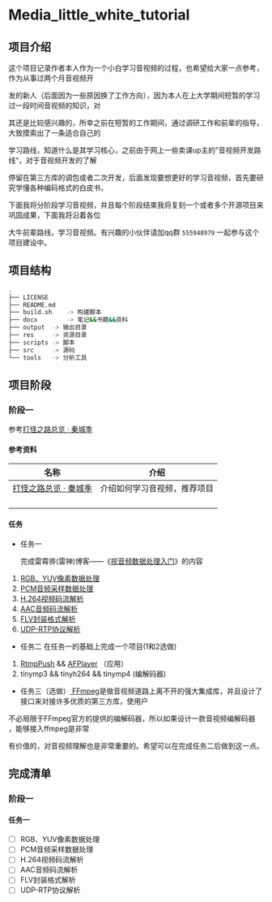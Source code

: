 # Media_little_white_tutorial

## 项目介绍

这个项目记录作者本人作为一个小白学习音视频的过程，也希望给大家一点参考，作为从事过两个月音视频开

发的新人（后面因为一些原因换了工作方向），因为本人在上大学期间短暂的学习过一段时间音视频的知识，对

其还是比较感兴趣的，所幸之前在短暂的工作期间，通过调研工作和前辈的指导，大致摸索出了一条适合自己的

学习路线，知道什么是其学习核心，之前由于网上一些卖课up主的”音视频开发路线“，对于音视频开发的了解

停留在第三方库的调包或者二次开发，后面发现要想更好的学习音视频，首先要研究学懂各种编码格式的白皮书，

下面我将分阶段学习音视频，并且每个阶段结束我将复刻一个或者多个开源项目来巩固成果，下面我将沿着各位

大牛前辈路线，学习音视频。有兴趣的小伙伴请加qq群 `555948979` 一起参与这个项目建设中。

## 项目结构

```bash
.
├── LICENSE
├── README.md
├── build.sh    -> 构建脚本
├── docx        -> 笔记&&书籍&&资料
├── output	-> 输出目录
├── res		-> 资源目录
├── scripts	-> 脚本
├── src		-> 源码
└── tools	-> 分析工具
```

## 项目阶段

### 阶段一

参考[打怪之路总览 · 秦城季](https://xhunmon.github.io/VABlog/)

#### 参考资料

| 名称                                                     | 介绍                         |
| -------------------------------------------------------- | ---------------------------- |
| [打怪之路总览 · 秦城季](https://xhunmon.github.io/VABlog/) | 介绍如何学习音视频，推荐项目 |
|                                                          |                              |
|                                                          |                              |
|                                                          |                              |
|                                                          |                              |

#### 任务

* 任务一

  完成雷霄骅(雷神)博客——《[视音频数据处理入门](https://blog.csdn.net/leixiaohua1020/article/details/18893769)》的内容

1. [RGB、YUV像素数据处理](https://blog.csdn.net/leixiaohua1020/article/details/50534150)
2. [PCM音频采样数据处理](http://blog.csdn.net/leixiaohua1020/article/details/50534316)
3. [H.264视频码流解析](http://blog.csdn.net/leixiaohua1020/article/details/50534369)
4. [AAC音频码流解析](http://blog.csdn.net/leixiaohua1020/article/details/50535042)
5. [FLV封装格式解析](http://blog.csdn.net/leixiaohua1020/article/details/50535082)
6. [UDP-RTP协议解析](http://blog.csdn.net/leixiaohua1020/article/details/50535230)

* 任务二
  在任务一的基础上完成一个项目(1和2选做)

1. [RtmpPush](https://github.com/xhunmon/RtmpPush) && [AFPlayer](https://github.com/xhunmon/AFPlayer)       		  （应用）
2. tinymp3 && tinyh264 && tinymp4     (编解码器)

* 任务三（选做）[
  FFmpeg](https://ffmpeg.org/)是做音视频道路上离不开的强大集成库，并且设计了接口来对接许多优质的第三方库，使用户

不必局限于FFmpeg官方的提供的编解码器，所以如果设计一款音视频编解码器 ，能够接入ffmpeg是非常

有价值的，对音视频理解也是非常重要的。希望可以在完成任务二后做到这一点。

## 完成清单

### 阶段一

#### 任务一

* [ ] RGB、YUV像素数据处理
* [ ] PCM音频采样数据处理
* [ ] H.264视频码流解析
* [ ] AAC音频码流解析
* [ ] FLV封装格式解析
* [ ] UDP-RTP协议解析
